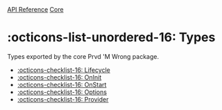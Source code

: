 <div class="pmwdoc-reference-breadcrumbs">
<a href="../../">API Reference</a>
<a href="../">Core</a>
</div>

# :octicons-list-unordered-16: Types

Types exported by the core Prvd 'M Wrong package.

- [:octicons-checklist-16: Lifecycle](lifecycle.md)
- [:octicons-checklist-16: OnInit](on-init.md)
- [:octicons-checklist-16: OnStart](on-start.md)
- [:octicons-checklist-16: Options](options.md)
- [:octicons-checklist-16: Provider](provider.md)
